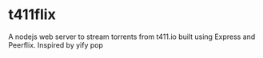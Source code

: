 # t411flix
A nodejs web server to stream torrents from t411.io built using Express and Peerflix. Inspired by yify pop
